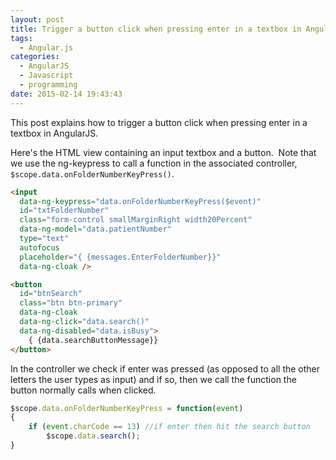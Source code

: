 ```yaml
---
layout: post
title: Trigger a button click when pressing enter in a textbox in AngularJS
tags:
  - Angular.js
categories:
  - AngularJS
  - Javascript
  - programming
date: 2015-02-14 19:43:43
---
```


This post explains how to trigger a button click when pressing enter in a textbox in AngularJS. 

Here's the HTML view containing an input textbox and a button.  Note that we use the ng-keypress to call a function in the associated controller, `$scope.data.onFolderNumberKeyPress()`.

```html
<input 
  data-ng-keypress="data.onFolderNumberKeyPress($event)"   
  id="txtFolderNumber" 
  class="form-control smallMarginRight width20Percent" 
  data-ng-model="data.patientNumber" 
  type="text" 
  autofocus 
  placeholder="{ {messages.EnterFolderNumber}}" 
  data-ng-cloak />

<button 
  id="btnSearch" 
  class="btn btn-primary" 
  data-ng-cloak 
  data-ng-click="data.search()" 
  data-ng-disabled="data.isBusy">
    { {data.searchButtonMessage}}
</button>
```

In the controller we check if enter was pressed (as opposed to all the other letters the user types as input) and if so, then we call the function the button normally calls when clicked.

```js
$scope.data.onFolderNumberKeyPress = function(event)
{
    if (event.charCode == 13) //if enter then hit the search button
        $scope.data.search();
}
```
